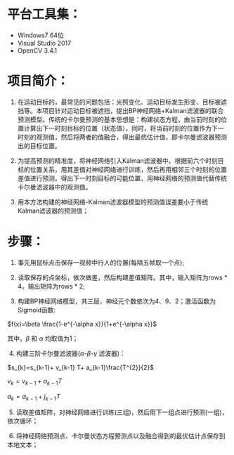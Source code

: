 # 平台工具集：
- Windows7 64位
- Visual Studio 2017
- OpenCV 3.4.1

# 项目简介：
1. 在运动目标的，最常见的问题包括：光照变化、运动目标发生形变、目标被遮挡等。本项目针对运动目标被遮挡，提出BP神经网络+Kalman滤波器的联合预测模型。传统的卡尔曼预测的基本思想是：构建状态方程，由当前时刻的位置计算出下一时刻目标的位置（状态值），同时，将当前时刻的位置作为下一时刻的观测值，然后将两者的值融合，得出最优估计值，即卡尔曼滤波器预测出的目标位置。

2. 为提高预测的精准度，将神经网络引入Kalman滤波器中。根据前六个时刻目标的位置关系，用其差值对神经网络进行训练，然后再用相邻三个时刻的位置差值进行预测，得出下一时刻目标的可能位置，用神经网络的预测值代替传统卡尔曼滤波器中的观测值。
    
3. 用本方法构建的神经网络-Kalman滤波器模型的预测值误差要小于传统Kalman滤波器的预测值；

# 步骤：

  1. 事先用鼠标点击保存一视频中行人的位置(每隔五帧取一个点); 
	
  2. 读取保存的点坐标，依次做差，然后构建差值矩阵。其中，输入矩阵为rows * 4，输出矩阵为rows * 2;
	
  3. 构建BP神经网络模型，共三层，神经元个数依次为4、9、2；激活函数为Sigmoid函数:
	
   $f(x)=\beta \frac{1-e^{-\alpha x}}{1+e^{-\alpha x}}$
				 
   其中，$\beta$ 和 $\alpha$ 均取值为1；
	
  4. 构建三阶卡尔曼滤波器($\alpha$-$\beta$-$\gamma$ 滤波器)：
  
    
   $s_{k}=s_{k-1}+ v_{k-1} T+ a_{k-1}\frac{T^{2}}{2}$
            
   $v_{k}=v_{k-1}+a_{k-1}T$
            
   $a_{k}=a_{k-1}+j_{k-1}T$

  5. 读取差值矩阵，对神经网络进行训练(三组)，然后用下一组点进行预测(一组)，依次循环；
  
  6. 将神经网络预测点、卡尔曼状态方程预测点以及融合得到的最优估计点保存到本地文本；

